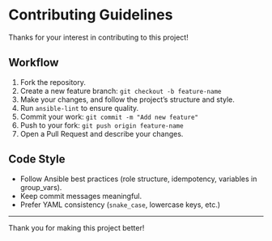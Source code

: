 # Contributing Guidelines

Thanks for your interest in contributing to this project!

## Workflow

1. Fork the repository.
2. Create a new feature branch: `git checkout -b feature-name`
3. Make your changes, and follow the project’s structure and style.
4. Run `ansible-lint` to ensure quality.
5. Commit your work: `git commit -m "Add new feature"`
6. Push to your fork: `git push origin feature-name`
7. Open a Pull Request and describe your changes.

## Code Style

- Follow Ansible best practices (role structure, idempotency, variables in group_vars).
- Keep commit messages meaningful.
- Prefer YAML consistency (`snake_case`, lowercase keys, etc.)

---

Thank you for making this project better!
